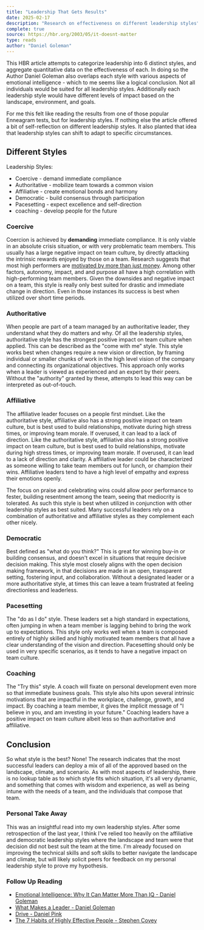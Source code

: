 ```yaml
---
title: "Leadership That Gets Results"
date: 2025-02-17
description: "Research on effectiveness on different leadership styles"
complete: true
source: https://hbr.org/2003/05/it-doesnt-matter 
type: reads
author: "Daniel Goleman"
---
```


This HBR article attempts to categorize leadership into 6 distinct styles, and aggregate quantitative data on the effectiveness of each. In doing so the Author Daniel Goleman also overlaps each style with various aspects of emotional intelligence - which to me seems like a logical conclusion. Not all individuals would be suited for all leadership styles. Additionally each leadership style would have different levels of impact based on the landscape, environment, and goals. 

For me this felt like reading the results from one of those popular Enneagram tests, but for leadership styles. If nothing else the article offered a bit of self-reflection on different leadership styles. It also planted that idea that leadership styles can shift to adapt to specific circumstances. 

## Different Styles

Leadership Styles:
- Coercive - demand immediate compliance
- Authoritative - mobilize team towards a common vision
- Affiliative - create emotional bonds and harmony
- Democratic - build consensus through participation
- Pacesetting - expect excellence and self-direction
- coaching - develop people for the future

### Coercive 

Coercion is achieved by __demanding__ immediate compliance. It is only viable in an absolute crisis situation, or with very problematic team members. This usually has a large negative impact on team culture, by directly attacking the intrinsic rewards enjoyed by those on a team. Research suggests that most high performers are [motivated by more than just money](https://uvi.edu/files/documents/College_of_Liberal_Arts_and_Social_Sciences/social_sciences/OSDCD/National_Self_Determination_Richard_Ryan_and_Edward_Deci.pdf). Among other factors, autonomy, impact, and and purpose all have a high correlation with high-performing team members. Given the downsides and negative impact on a team, this style is really only best suited for drastic and immediate change in direction. Even in those instances its success is best when utilized over short time periods.

### Authoritative

When people are part of a team managed by an authoritative leader, they understand what they do matters and why. Of all the leadership styles, authoritative style has the strongest positive impact on team culture when applied. This can be described as the "come with me" style. This style works best when changes require a new vision or direction, by framing individual or smaller chunks of work in the high level vision of the company and connecting its organizational objectives. This approach only works when a leader is viewed as experienced and an expert by their peers. Without the "authority" granted by these, attempts to lead this way can be interpreted as out-of-touch.

### Affiliative

The affiliative leader focuses on a people first mindset. Like the authoritative style, affiliative also has a strong positive impact on team culture, but is best used to build relationships, motivate during high stress times, or improving team morale. If overused, it can lead to a lack of direction. Like the authoritative style, affiliative also has a strong positive impact on team culture, but is best used to build relationships, motivate during high stress times, or improving team morale. If overused, it can lead to a lack of direction and clarity. A affiliative leader could be characterized as someone willing to take team members out for lunch, or champion their wins. Affiliative leaders tend to have a high level of empathy and express their emotions openly.

The focus on praise and celebrating wins could allow poor performance to fester, building resentment among the team, seeing that mediocrity is tolerated. As such this style is best when utilized in conjunction with other leadership styles as best suited. Many successful leaders rely on a combination of authoritative and affiliative styles as they complement each other nicely.

### Democratic 

Best defined as "what do you think?" This is great for winning buy-in or building consensus, and doesn't excel in situations that require decisive decision making. This style most closely aligns with the open decision making framework, in that decisions are made in an open, transparent setting, fostering input, and collaboration. Without a designated leader or a more authoritative style, at times this can leave a team frustrated at feeling directionless and leaderless.

### Pacesetting

The "do as I do" style. These leaders set a high standard in expectations, often jumping in when a team member is lagging behind to bring the work up to expectations. This style only works well when a team is composed entirely of highly skilled and highly motivated team members that all have a clear understanding of the vision and direction. Pacesetting should only be used in very specific scenarios, as it tends to have a negative impact on team culture.

### Coaching 

The "Try this" style. A coach will fixate on personal development even more so that immediate business goals. This style also hits upon several intrinsic motivations that are impactful in the workplace, challenge, growth, and impact. By coaching a team member, it gives the implicit message of "I believe in you, and am investing in your future." Coaching leaders have a positive impact on team culture albeit less so than authoritative and affiliative.


## Conclusion

So what style is the best? None! The research indicates that the most successful leaders can deploy a mix of all of the approved based on the landscape, climate, and scenario. As with most aspects of leadership, there is no lookup table as to which style fits which situation, it's all very dynamic, and something that comes with wisdom and experience, as well as being intune with the needs of a team, and the individuals that compose that team.

### Personal Take Away

This was an insightful read into my own leadership styles. After some retrospection of the last year, I think I've relied too heavily on the affiliative and democratic leadership styles where the landscape and team were that decision did not best suit the team at the time. I'm already focused on improving the technical skills and soft skills to better navigate the landscape and climate, but will likely solicit peers for feedback on my personal leadership style to prove my hypothesis.

### Follow Up Reading

- [Emotional Intelligence: Why It Can Matter More Than IQ - Daniel Goleman](https://www.goodreads.com/book/show/26329.Emotional_Intelligence)
- [What Makes a Leader - Daniel Goleman](https://hbr.org/2004/01/what-makes-a-leader)
- [Drive - Daniel Pink](https://www.goodreads.com/book/show/6452796-drive)
- [The 7 Habits of Highly Effective People - Stephen Covey](https://www.goodreads.com/book/show/36072.The_7_Habits_of_Highly_Effective_People)
